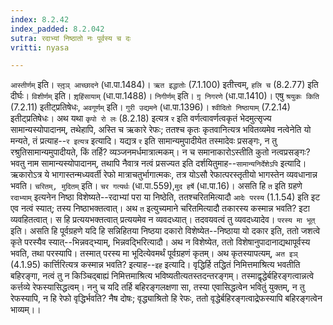 ```yaml
---
index: 8.2.42
index_padded: 8.2.042
sutra: रदाभ्यां निष्ठातो नः पूर्वस्य च दः
vritti: nyasa

---
```

`आस्तीर्णम्` इति। `स्तृ़ञ् आच्छादने` (धा.पा.1484)। `ऋत इद्धातोः` (7.1.100) इतीत्त्वम्, `हलि च` (8.2.77) इति दीर्घः। `विशीर्णम्` इति। `शृ़हिंसायाम्` (धा.पा.1488)। `निगीर्णम्` इति। `गृ़ निगरणे` (धा.पा.1410)। एषु `श्रयुकः किति` (7.2.11) इतीट्प्रतिषेधः, `अवगूर्णम्` इति। `गुरी उद्यमने` (धा.पा.1396)। `श्वीदितो निष्ठायाम्` (7.2.14) इतीट्प्रतिषेधः।
अथ यथा `कृपो रो लः` (8.2.18) इत्यत्र `र` इति वर्णत्वावर्णत्वकृतं भेदमुत्सृज्य सामान्यस्योपादानम्, तथेहापि, अस्ति च ऋकारे रेफः; ततश्च कृतः कृतवानित्यत्र भवितव्यमेव नत्वेनेति यो मन्यते, तं प्रत्याह--`र इत्यत्र` इत्यादि। यद्यत्र `र` इति सामान्यमुपादीयेत तस्मादेवः प्रसङ्गः, न तु रश्रुतिसामान्यमुपादीयते, किं तर्हि? व्यञ्जनमर्धमात्रात्मकम्। न च समानाकारोऽस्तीति कुतो नत्वप्रसङ्गः? भवतु नाम सामान्यस्योपादानम्, तथापि नैवात्र नत्वं प्रसज्यत इति दर्शयितुमाह--`सामान्यनिर्देशेऽपि` इत्यादि। ऋकारोऽत्र ये भागास्तन्मध्यवर्ती रेफो मात्राचतुर्भागात्मकः, तत्र योऽसौ रेफात्परस्तृतीयो भागस्तेन व्यवधानान्न भवति।
`चरितम्, मुदितम्` इति। `चर गत्यर्थः` (धा.पा.559),`मुद हर्षे` (धा.पा.16)। असति हि `त` इति ग्रहणे `रदाभ्याम्` इत्यनेन निष्ठा विशेष्यते--रदाभ्यां परा या निष्ठेति, ततश्चरितमित्यादौ `आदेः परस्य` (1.1.54) इति इट एव नत्वं स्यात्; तस्य निष्ठाभक्तत्वात्। अथ `त` इत्युच्यमाने चरितमित्यादौ तकारस्य कस्मान्न भवति? इटा व्यवहितत्वात्। स हि प्रत्ययभक्तत्वात् प्रत्ययमेव न व्यवदध्यात्। तदवयवत्वं तु व्यवदध्यादेव। `परस्य मा भूत्` इति। असति हि पूर्वग्रहणे यदि हि सन्निहितया निष्ठया दकारो विशेष्येत--निष्ठाया यो दकार इति, ततो जशत्वे कृते परस्यैव स्यात्--भिन्नवद्भ्याम्, भिन्नवद्भिरित्यादौ। अथ न विशेष्येत, ततो विशेषानुपादानाद्यथापूर्वस्य भवति, तथा परस्यापि। तस्मात् परस्य मा भूदित्येवमर्थं पूर्वग्रहणं कृतम्।
अथ कृतस्यापत्यम्, `अत इञ्` (4.1.95) कार्त्तिरित्यत्र कस्मान्न भवति? इत्याह--`इह` इत्यादि। वृद्धिर्हि तद्धितं निमित्तमाश्रित्य भवतीति बहिरङ्गा, नत्वं तु न किञ्चिद्बाह्यं निमित्तमाश्रित्य भविष्यतीत्यतस्तदन्तरङ्गम्। तस्माद्वृद्धेर्बहिरङ्गत्वान्नत्वे कर्त्तव्ये रेफस्यासिद्धत्वम्। ननु च यदि तर्हि बहिरङ्गलक्षणा सा, तस्या एवासिद्धत्वेन भवितुं युक्तम्, न तु रेफस्यापि, न हि रेफो वृद्धिर्भवति? नैष दोषः; वृद्ध्याश्रितो हि रेफः, ततो वृद्धेर्बहिरङ्गत्वाद्रेफस्यापि बहिरङ्गत्वेन भाव्यम्।।